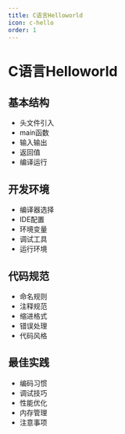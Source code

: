 ```yaml
---
title: C语言Helloworld
icon: c-hello
order: 1
---
```


# C语言Helloworld

## 基本结构
- 头文件引入
- main函数
- 输入输出
- 返回值
- 编译运行

## 开发环境
- 编译器选择
- IDE配置
- 环境变量
- 调试工具
- 运行环境

## 代码规范
- 命名规则
- 注释规范
- 缩进格式
- 错误处理
- 代码风格

## 最佳实践
- 编码习惯
- 调试技巧
- 性能优化
- 内存管理
- 注意事项
